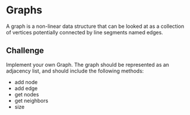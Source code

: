 # Graphs
A graph is a non-linear data structure that can be looked at as a collection of vertices potentially connected by line segments named edges.

## Challenge
Implement your own Graph. The graph should be represented as an adjacency list, and should include the following methods:
- add node
- add edge
- get nodes
- get neighbors
- size
